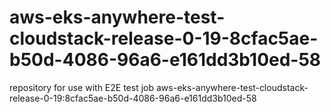 # aws-eks-anywhere-test-cloudstack-release-0-19-8cfac5ae-b50d-4086-96a6-e161dd3b10ed-58
repository for use with E2E test job aws-eks-anywhere-test-cloudstack-release-0-19:8cfac5ae-b50d-4086-96a6-e161dd3b10ed-58
